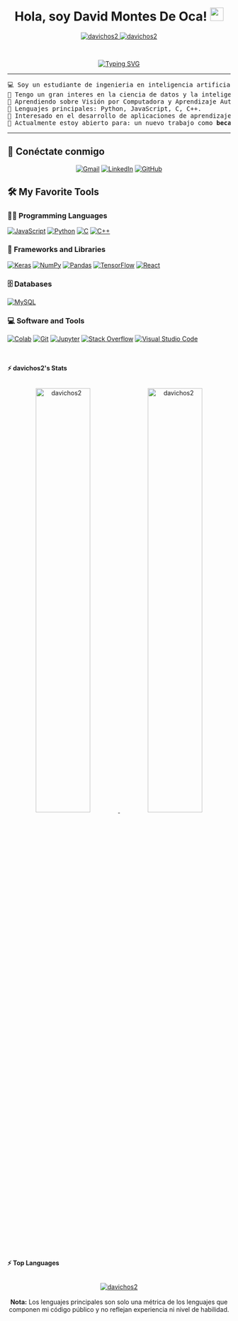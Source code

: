 <h1 align="center">
Hola, soy David Montes De Oca!
	<a href="https://github.com/davichos2" target="_self">
		<img src="https://media.giphy.com/media/hvRJCLFzcasrR4ia7z/giphy.gif" width="30">
	</a>
</h1>
<p align="center">
	<a href="https://github.com/davichos2">
		<img src="https://komarev.com/ghpvc/?username=davichos2" alt="davichos2" />
	</a>
	<a href="https://github.com/davichos2">
		<img src="https://img.shields.io/github/followers/davichos2?label=Followers" alt="davichos2" />
	</a>
</p>
<br/>
<p align="center">
	<a href="https://github.com/davichos2">
		<a href="https://git.io/typing-svg"><img src="https://readme-typing-svg.demolab.com?font=Fira+Code&pause=1000&random=false&width=435&lines=+++++++++++++++++Inteligencia+Artificial.;+++++++++++++++++Desarrollo+Web.;++++++++++++++++++Ciencia+De+Datos.;++++++++++++++++++Siempre+aprendiendo+nuevas+cosas." alt="Typing SVG" />
		</a>
</p>

<hr>

<pre>
💻 Soy un estudiante de ingenieria en inteligencia artificial.
📝 Tengo un gran interes en la ciencia de datos y la inteligencia artificial.
🌱 Aprendiendo sobre Visión por Computadora y Aprendizaje Automático
🌟 Lenguajes principales: Python, JavaScript, C, C++.
🚩 Interesado en el desarrollo de aplicaciones de aprendizaje automático Full Stack
🤔 Actualmente estoy abierto para: un nuevo trabajo como <b>becario</b>, este es <a href="https://drive.google.com/file/d/15GaJROBlGeRJ-2i5yQwxLClEO65dDmft/view?usp=drive_link" target="_blank">MI CURRICULUM.</a>
</pre>
<hr>

## 🤝 Conéctate conmigo
<p align="center">
	<a href="mailto:davichos3000@gmail.com"><img img src="https://img.shields.io/badge/gmail-%23EA4335.svg?style=plastic&logo=gmail&logoColor=white" alt="Gmail"/></a>
	<a href="https://www.linkedin.com/in/david-montesdeoca-campos-ia/"><img src="https://img.shields.io/badge/linkedin-%230A66C2.svg?style=plastic&logo=linkedin&logoColor=white" alt="LinkedIn"/></a>
	<a href="https://github.com/davichos2"><img src="https://img.shields.io/badge/github-%23181717.svg?style=plastic&logo=github&logoColor=white" alt="GitHub"/></a>
</p>

## 🛠️ My Favorite Tools

### 👨‍💻 Programming Languages

<p>
    <a href="https://github.com/davichos2"><img alt="JavaScript" src="https://img.shields.io/badge/JavaScript%20-%23F7DF1E.svg?logo=javascript&logoColor=black"></a>
    <a href="https://github.com/davichos2"><img alt="Python" src="https://img.shields.io/badge/Python%20-%2314354C.svg?logo=python&logoColor=white"></a>
    <a href="https://github.com/davichos2"><img alt="C" src="https://img.shields.io/badge/C-blue?logo=c"></a>
    <a href="https://github.com/davichos2"><img alt="C++" src="https://img.shields.io/badge/-C++-blue?logo=cplusplus"></a>

### 🧰 Frameworks and Libraries

<p>
    <a href="https://github.com/davichos2"><img alt="Keras" src="https://img.shields.io/badge/Keras%20-%23D00000.svg?logo=Keras&logoColor=white"></a>
    <a href="https://github.com/davichos2"><img alt="NumPy" src="https://img.shields.io/badge/Numpy%20-%23013243.svg?logo=numpy&logoColor=white"></a>
    <a href="https://github.com/davichos2"><img alt="Pandas" src="https://img.shields.io/badge/Pandas%20-%23150458.svg?logo=pandas&logoColor=white"></a>
    <a href="https://github.com/davichos2"><img alt="TensorFlow" src="https://img.shields.io/badge/TensorFlow%20-%23FF6F00.svg?logo=TensorFlow&logoColor=white"></a>
    <a href="https://github.com/davichos2"><img alt="React" src="https://img.shields.io/badge/-ReactJs-61DAFB?logo=react&logoColor=white&style=for-the-badge"></a>
</p>

### 🗄️ Databases

<p>
    <a href="https://github.com/davichos2"><img alt="MySQL" src="https://img.shields.io/badge/-MySQL-4479A1?style=flat-square&logo=mysql&labelColor=4479A1&logoColor=FFF"></a>
    
</p>

### 💻 Software and Tools

<p>
    <a href="https://github.com/davichos2"><img alt="Colab" src="https://img.shields.io/badge/Colab-00b56a.svg?logo=google-colab&logoColor=white"></a>
    <a href="https://github.com/davichos2"><img alt="Git" src="https://img.shields.io/badge/Git%20-%23F05033.svg?logo=git&logoColor=white"></a>
    <a href="https://github.com/davichos2"><img alt="Jupyter" src="https://img.shields.io/badge/Jupyter%20-%23F37626.svg?logo=Jupyter&logoColor=white"></a>
    <a href="https://github.com/davichos2"><img alt="Stack Overflow" src="https://img.shields.io/badge/-Stack%20Overflow-FE7A16?logo=stack-overflow&logoColor=white"></a>
    <a href="https://github.com/davichos2"><img alt="Visual Studio Code" src="https://img.shields.io/badge/Visual%20Studio%20Code-0078d7.svg?logo=visual-studio-code&logoColor=white"></a>
</p>
</br>

<br/>
<summary><b>⚡ davichos2's Stats</b></summary>
<br/>
<p align="center">
	<a href="https://github.com/davichos2">
	<img width="49.5%" src="https://github-readme-stats.vercel.app/api?username=davichos2&show_icons=true" alt="davichos2">
	<img width="49.5%" src="https://github-readme-streak-stats.herokuapp.com/?user=davichos2" alt="davichos2">
	</a>
	<br/>
</p>
<br/>

<summary><b>⚡ Top Languages</b></summary>
<br/>

<p align="center">
	<a href="https://github.com/davichos2">
	<img src="https://github-readme-stats.vercel.app/api/top-langs/?username=davichos2&langs_count=8&layout=compact" alt="davichos2">
	</a>
	<br/>
<br/>
<b>Nota:</b> Los lenguajes principales son solo una métrica de los lenguajes que componen mi código público y no reflejan experiencia ni nivel de habilidad.
</p>
<br/>

